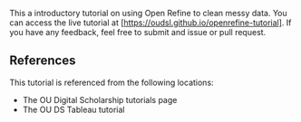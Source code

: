 This a introductory tutorial on using Open Refine to clean messy data. You can access the live tutorial at [https://oudsl.github.io/openrefine-tutorial]. 
If you have any feedback, feel free to submit and issue or pull request. 

## References

This tutorial is referenced from the following locations:

- The OU Digital Scholarship tutorials page
- The OU DS Tableau tutorial
